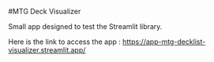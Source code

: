 #MTG Deck Visualizer

Small app designed to test the Streamlit library.

Here is the link to access the app : https://app-mtg-decklist-visualizer.streamlit.app/